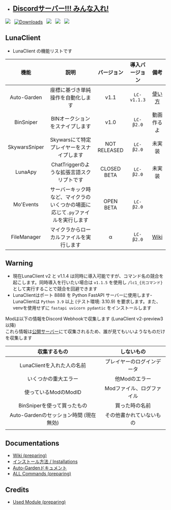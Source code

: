 
- ## [Discordサーバー!!! みんな入れ!](https://discord.gg/lunaclient)

[![](https://wakatime.com/badge/user/a3dc88bc-f773-46f5-86f8-abb56f21a04b/project/ec55bffb-c0d2-4093-bc5d-9b80112d3988.svg)](https://github.com/luna724/LunaClient)
&nbsp;
[![Downloads](https://img.shields.io/github/downloads/luna724/LunaClient/total?style=flat&label=Total%20Downloads&color=blue)](https://github.com/luna724/LunaClient/releases)
&nbsp;
[![](https://img.shields.io/badge/dynamic/json?url=https%3A%2F%2Fapi.github.com%2Frepos%2Fluna724%2FLunaClient%2Freleases%2Flatest&query=%24.assets%5B0%5D.download_count&label=Latest%20Downloads)](https://github.com/luna724/LunaClient)
&nbsp;
[![](https://img.shields.io/github/languages/top/luna724/LunaClient?style=flat)](https://github.com/luna724/LunaClient)
&nbsp;
[![](https://img.shields.io/github/repo-size/luna724/LunaClient?style=flat)](https://github.com/luna724/LunaClient)
&nbsp;

## LunaClient
- LunaClient の機能リストです

|      機能       |                     説明                     |    バージョン     |   導入バージョン   |                                        備考                                        |
|:-------------:|:------------------------------------------:|:------------:|:-----------:|:--------------------------------------------------------------------------------:|
|  Auto-Garden  |             座標に基づき単純操作を自動化します              |     v1.1     | `LC-v1.1.3` |                [使い方](https://www.youtube.com/watch?v=fpNaX2Qv_-8)                |
|   BinSniper   |             BINオークションをスナイプします              |     v1.0     |  `LC-β2.0`  |                                      動画作るよ                                       |
| SkywarsSniper |          Skywarsにて特定プレイヤーをスナイプします          | NOT RELEASED |  `LC-β2.0`  |                                       未実装                                        |
|    LunaApy    |         ChatTriggerのような拡張言語スクリプトです         | CLOSED BETA  |  `LC-β2.0`  |                                       未実装                                        |
|   Mo'Events   | サーバーキック時など、マイクラのいくつかの場面に応じて`.py`ファイルを実行します |  OPEN BETA   |  `LC-β2.0`  |                                                                                  |
|  FileManager  |            マイクラからローカルファイルを実行します            |      α       |  `LC-β2.0`  | [Wiki](https://luna724.com/repo/lunaclient/docs/lc_commands/lc_filemanager.html) |

## Warning
- 現在LunaClient v2 と v1.1.4 は同時に導入可能ですが、コマンド名の競合を起こします。同時導入を行いたい場合は `v1.1.5` を使用し `/lc1_{元コマンド}` として実行することで競合を回避できます
- LunaClientはポート 8888 を Python FastAPI サーバーに使用します- LunaClientは `Python 3.9` 以上 (テスト環境: 3.10.9) を要求します。また、venvを使用せずに `fastapi uvicorn pydantic` をインストールします

Modは以下の情報をDiscord Webhookで収集します (LunaClient v2-preview3以降)<br>
これら情報は[公開サーバー](https://luna724.github.io/luna724_discord_server)にて収集されるため、誰が見てもいいようなものだけを収集します

|           収集するもの           |     しないもの      |
|:--------------------------:|:--------------:|
|     LunaClientを入れた人の名前     | プレイヤーのログインデータ  |
|         いくつかの重大エラー         |    他Modのエラー    |
|       使っているModのModID       | Modファイル、ログファイル |
|     BinSniperを使って買ったもの     |    買った時の名前     |
| Auto-Gardenのセッション時間 (現在無効) |  その他書かれていないもの  |
|                            |                |

## Documentations
- [Wiki (preparing)](https://luna724.github.io/repo/lunaclient)
- [インストール方法 / Installations](/docs/install.md)
- [Auto-Gardenドキュメント](/docs/lc_gardening.md)
- [ALL Commands (preparing)](/docs/all_cmd.md)

## Credits
- [Used Module (preparing)](/docs/credit.md)
